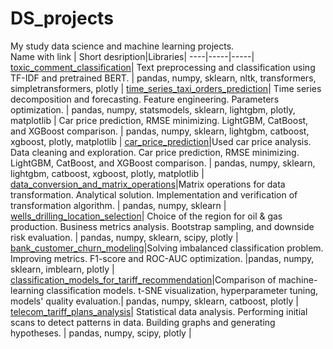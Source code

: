 # DS_projects
My study data science and machine learning projects.   
Name with link | Short desription|Libraries|
----|-----|-----|
[toxic_comment_classification](https://github.com/AlexeyEvzrezov/DS_projects/tree/master/toxic_comment_classification)| Text preprocessing and classification using TF-IDF and pretrained BERT. | pandas, numpy, sklearn, nltk, transformers, simpletransformers, plotly |
[time_series_taxi_orders_prediction](https://github.com/AlexeyEvzrezov/DS_projects/tree/master/time_series_taxi_orders_prediction)| Time series decomposition and forecasting.
Feature engineering. Parameters optimization. | pandas, numpy, statsmodels, sklearn, lightgbm, plotly, matplotlib |
Car price prediction, RMSE minimizing. LightGBM, CatBoost, and XGBoost comparison. | pandas, numpy, sklearn, lightgbm, catboost, xgboost, plotly, matplotlib |
[car_price_prediction](https://github.com/AlexeyEvzrezov/DS_projects/tree/master/car_price_prediction)|Used car price analysis. Data cleaning and exploration.
Car price prediction, RMSE minimizing. LightGBM, CatBoost, and XGBoost comparison. | pandas, numpy, sklearn, lightgbm, catboost, xgboost, plotly, matplotlib |
[data_conversion_and_matrix_operations](https://github.com/AlexeyEvzrezov/DS_projects/tree/master/data_conversion_and_matrix_operations)|Matrix operations for data transformation.
Analytical solution. Implementation and verification of transformation algorithm. | pandas, numpy, sklearn |
[wells_drilling_location_selection](https://github.com/AlexeyEvzrezov/DS_projects/tree/master/wells_drilling_location_selection)| Choice of the region for oil & gas production. Business metrics analysis. Bootstrap sampling, and downside risk evaluation. | pandas, numpy, sklearn, scipy, plotly | 
[bank_customer_churn_modeling](https://github.com/AlexeyEvzrezov/DS_projects/tree/master/bank_customer_churn_modeling)|Solving imbalanced classification problem. Improving metrics. F1-score and ROC-AUC optimization. |pandas, numpy, sklearn, imblearn, plotly |  
[classification_models_for_tariff_recommendation](https://github.com/AlexeyEvzrezov/DS_projects/tree/master/classification_models_for_tariff_recommendation)|Comparison of machine-learning classification models. t-SNE visualization, hyperparameter tuning, models' quality evaluation.| pandas, numpy, sklearn, catboost, plotly |   
[telecom_tariff_plans_analysis](https://github.com/AlexeyEvzrezov/DS_projects/tree/master/telecom_tariff_plans_analysis)| Statistical data analysis. Performing initial scans to detect patterns in data. Building graphs and generating hypotheses. | pandas, numpy, scipy, plotly |

